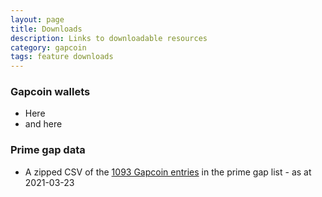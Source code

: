 ```yaml
---
layout: page
title: Downloads
description: Links to downloadable resources
category: gapcoin
tags: feature downloads
---
```


<h3 class="ui small teal header">Gapcoin wallets</h3>

- Here
- and here

<h3 class="ui small teal header">Prime gap data</h3>

- A zipped CSV of the [1093 Gapcoin entries](/static-data/allgaps-gapcoin.csv.zip) in the prime gap list - as at 2021-03-23


